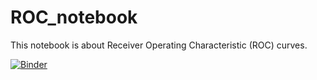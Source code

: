 # ROC_notebook
This notebook is about Receiver Operating Characteristic (ROC) curves.

[![Binder](https://mybinder.org/badge_logo.svg)](https://mybinder.org/v2/gh/guidoAI/ROC_notebook.git/master)
